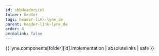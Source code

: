 ```yaml
---
id: sbbHeaderLink
folder: header
tags: header-link-lyne_de
parent: header-link-lyne_de
order: 4
permalink: false  
---
```

{{ lyne.components[folder][id].implementation | absolutelinks | safe }}


